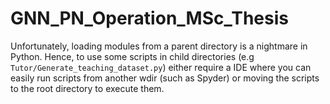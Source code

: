 # GNN_PN_Operation_MSc_Thesis

Unfortunately, loading modules from a parent directory is a nightmare in Python. Hence, to use some scripts in child directories (e.g `Tutor/Generate_teaching_dataset.py`) either require a IDE where you can easily run scripts from another wdir (such as Spyder) or moving the scripts to the root directory to execute them.
